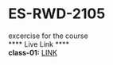 # ES-RWD-2105
excercise for the course
<br>
**** Live Link ****
<br>
<b>class-01:</b> 
<a href="https://eyasir329.github.io/es-rwd-2105/class-01/" target="_blank">LINK</a>
<br>
